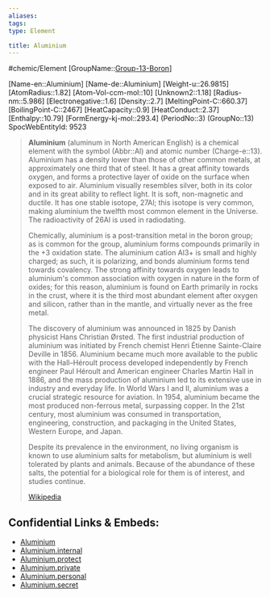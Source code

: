 ```yaml
---
aliases: 
tags: 
type: Element

title: Aluminium
---
```

#chemic/Element 
[GroupName::[Group-13-Boron](chemic/Elements/Group-13-Boron.md)]

[Name-en::Aluminium]
[Name-de::Aluminium]
[Weight-u::26.9815]
[AtomRadius::1.82]
[Atom-Vol-ccm-mol::10]
[Unknown2::1.18]
[Radius-nm::5.986]
[Electronegative::1.6]
[Density::2.7]
[MeltingPoint-C::660.37]
[BoilingPoint-C::2467]
[HeatCapacity::0.9]
[HeatConduct::2.37]
[Enthalpy::10.79]
[FormEnergy-kj-mol::293.4]
(PeriodNo::3)
(GroupNo::13)
SpocWebEntityId: 9523

> **Aluminium** (aluminum in North American English) is a chemical element with the symbol (Abbr::Al) and atomic number (Charge-e::13). Aluminium has a density lower than those of other common metals, at approximately one third that of steel. It has a great affinity towards oxygen, and forms a protective layer of oxide on the surface when exposed to air. Aluminium visually resembles silver, both in its color and in its great ability to reflect light. It is soft, non-magnetic and ductile. It has one stable isotope, 27Al; this isotope is very common, making aluminium the twelfth most common element in the Universe. The radioactivity of 26Al is used in radiodating.
>
> Chemically, aluminium is a post-transition metal in the boron group; as is common for the group, aluminium forms compounds primarily in the +3 oxidation state. The aluminium cation Al3+ is small and highly charged; as such, it is polarizing, and bonds aluminium forms tend towards covalency. The strong affinity towards oxygen leads to aluminium's common association with oxygen in nature in the form of oxides; for this reason, aluminium is found on Earth primarily in rocks in the crust, where it is the third most abundant element after oxygen and silicon, rather than in the mantle, and virtually never as the free metal.
>
> The discovery of aluminium was announced in 1825 by Danish physicist Hans Christian Ørsted. The first industrial production of aluminium was initiated by French chemist Henri Étienne Sainte-Claire Deville in 1856. Aluminium became much more available to the public with the Hall–Héroult process developed independently by French engineer Paul Héroult and American engineer Charles Martin Hall in 1886, and the mass production of aluminium led to its extensive use in industry and everyday life. In World Wars I and II, aluminium was a crucial strategic resource for aviation. In 1954, aluminium became the most produced non-ferrous metal, surpassing copper. In the 21st century, most aluminium was consumed in transportation, engineering, construction, and packaging in the United States, Western Europe, and Japan.
>
> Despite its prevalence in the environment, no living organism is known to use aluminium salts for metabolism, but aluminium is well tolerated by plants and animals. Because of the abundance of these salts, the potential for a biological role for them is of interest, and studies continue.
>
> [Wikipedia](https://en.wikipedia.org/wiki/Aluminium)




## Confidential Links & Embeds: 
- [Aluminium](../../../../_public/chemic/Elements/Group-13-Boron/Aluminium.md) 
- [Aluminium.internal](../../../../_internal/chemic/Elements/Group-13-Boron/Aluminium.internal.md) 
- [Aluminium.protect](../../../../_protect/chemic/Elements/Group-13-Boron/Aluminium.protect.md) 
- [Aluminium.private](../../../../_private/chemic/Elements/Group-13-Boron/Aluminium.private.md) 
- [Aluminium.personal](../../../../_personal/chemic/Elements/Group-13-Boron/Aluminium.personal.md) 
- [Aluminium.secret](../../../../_secret/chemic/Elements/Group-13-Boron/Aluminium.secret.md) 
